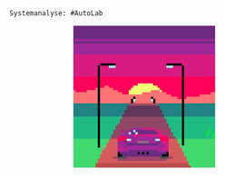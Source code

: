 ```html
  Systemanalyse: #AutoLab
```


<p align="center">
  <img src="./Assets/coolesGif.gif" width="250">
</p>

